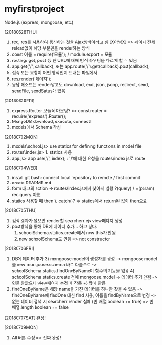 # myfirstproject
Node.js (express, mongoose, etc.)

[20180628THU]
1. req, res를 사용하여 통신하는 것을 Ajax방식이라고 함 (X아님X)
=> 페이지 전체 reload없이 해당 부분만을 render하는 방식
2. const 이름 = require('모듈'); / module.export = 모듈
3. routing: get, post 등 한 URL에 대해 방식 라우팅을 다르게 할 수 있음
4. app.get('/', callback); 또는 app.route('/').get(callback).post(callback);
5. 접속 또는 요청이 어떤 방식인지 보내는 파일에서
6. res.render('페이지');
7. 응답 매소드는 render말고도 download, end, json, jsonp, redirect, send, sendFile, sendSatus가 있음

[20180629FRI]
1. express.Router 모듈식 마운팅?
=> const router = require('express').Router();
2. MongoDB download, execute, connect!
3. models에서 Schema 작성

[20180702MON]
1. models\school.js> use statics for defining functions in model file
2. routes\index.js> 1. statics 사용
3. app.js> app.use('/', index); : '/'에 대한 요청을 routes\index.js로 route

[20180704WED]
1. install git bash: connect local repository to remote / first commit
2. create README.md
3. form 태그의 action -> routes\index.js에서 찾아서 실행 ?(query) / =(param) req.query.이름
4. statics 사용할 때 then(), catch()?
=> statics에서 return된 값이 then으로

[20180705THU]
1. 검색 결과가 없으면 render할 searcherr.ejs view페이지 생성
2. post방식을 통해 DB에 데이터 추가... 하고 싶다.
    1) schoolSchema.statics.create에서 new this가 안됨
    2) new schoolSchema도 안됨
=> not constructor

[20180706FRI]
1. DB에 데이터 추가
    3) mongoose.model이 생성자를 생성
    -> mongoose.model을 new mongoose.schema 바로 다음으로
    -> schoolSchema.statics.findOneByName이 함수의 기능을 잃음
    4) schoolSchema.statics.create 전에 mongoose.model
    -> 데이터 추가 안됨
    -> 인줄 알았으나 view페이지 수정 후 작동
    +) 맘에 안듦
2. findOneByName은 해당 name을 가진 데이터를 하나만 찾을 수 있음
    -> findOneByName에 findOne 대신 find 사용, 이름을 findByName으로 변경
    -> 없는 데이터 검색 시 searcherr render 실패 (빈 배열 boolean == true)
=> 빈 배열.length boolean == false

[20180707SAT]
완성!

[20180709MON]
1. All 버튼 수정
=> 진짜 완성!